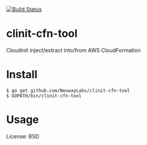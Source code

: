 [![Build Status](https://travis-ci.org/NeowayLabs/clinit-cfn-tool.svg?branch=master)](https://travis-ci.org/NeowayLabs/clinit-cfn-tool)

clinit-cfn-tool
===============

Cloudinit inject/extract into/from AWS CloudFormation

Install
===========

```
$ go get github.com/NeowayLabs/clinit-cfn-tool
$ GOPATH/bin/clinit-cfn-tool
```

Usage
===========

License: BSD
